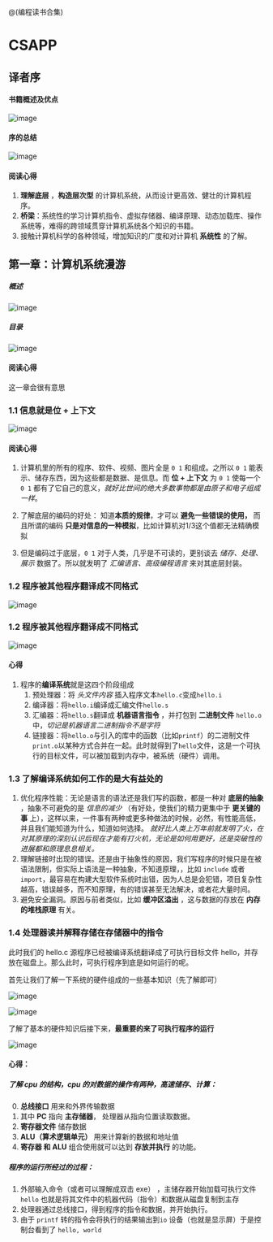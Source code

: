 @(编程读书合集)

# CSAPP

## 译者序

#### 书籍概述及优点

![image](https://cloud.githubusercontent.com/assets/8455579/8894523/fb892fea-33eb-11e5-88ba-5583e72495bd.png)


#### 序的总结
![image](https://cloud.githubusercontent.com/assets/8455579/8894524/0470e24c-33ec-11e5-82f4-96cac1dbe1f6.png)


#### 阅读心得
1. **理解底层** ，**构造层次型** 的计算机系统，从而设计更高效、健壮的计算机程序。
2. **桥梁**：系统性的学习计算机指令、虚拟存储器、编译原理、动态加载库、操作系统等，难得的跨领域贯穿计算机系统各个知识的书籍。
3. 接触计算机科学的各种领域，增加知识的广度和对计算机 **系统性** 的了解。

## 第一章：计算机系统漫游


##### 概述
![image](https://cloud.githubusercontent.com/assets/8455579/8894529/2290c242-33ec-11e5-8ebd-f8a6e99d308a.png)


##### 目录
![image](https://cloud.githubusercontent.com/assets/8455579/8894530/27d5d3e6-33ec-11e5-92f5-948a01bf0f85.png)


#### 阅读心得
这一章会很有意思

### 1.1 信息就是位 + 上下文
![image](https://cloud.githubusercontent.com/assets/8455579/8894531/339842ae-33ec-11e5-978e-0dcb09af0ce1.png)



#### 阅读心得

1. 计算机里的所有的程序、软件、视频、图片全是 `0 1` 和组成。之所以 `0 1` 能表示、储存东西，因为这些都是数据、是信息。而 **位 + 上下文**  为 `0 1` 使每一个 `0 1` 都有了它自己的意义，*就好比世间的绝大多数事物都是由原子和电子组成一样*。
2. 了解底层的编码的好处： 知道**本质的规律**，才可以 **避免一些错误的使用，** 而且所谓的编码 **只是对信息的一种模拟**，比如计算机对1/3这个值都无法精确模拟

3. 但是编码过于底层，`0 1` 对于人类，几乎是不可读的，更别谈去 *储存、处理、展示* 数据了。所以就发明了 *汇编语言、高级编程语言* 来对其底层封装。

### 1.2 程序被其他程序翻译成不同格式
![image](https://cloud.githubusercontent.com/assets/8455579/8894532/3a1014b8-33ec-11e5-8a60-5836b44cd9f0.png)


### 1.2 程序被其他程序翻译成不同格式
![image](https://cloud.githubusercontent.com/assets/8455579/8985980/78d73d98-370c-11e5-8eef-be98a38b71f6.png)



#### 心得
1. 程序的**编译系统**就是这四个阶段组成
	1. 预处理器：将 *头文件内容* 插入程序文本`hello.c`变成`hello.i`
	2. 编译器：将`hello.i`编译成汇编文件`hello.s`
	3. 汇编器：将`hello.s`翻译成 **机器语言指令** ，并打包到 **二进制文件** `hello.o`中，*切记是机器语言二进制指令不是字符*
	4. 链接器：将`hello.o`与引入的库中的函数（比如`printf`）的二进制文件`print.o`以某种方式合并在一起。此时就得到了`hello`文件，这是一个可执行的目标文件，可以被加载到内存中，被系统（硬件）调用。


### 1.3 了解编译系统如何工作的是大有益处的
1. 优化程序性能：无论是语言的语法还是我们写的函数，都是一种对 **底层的抽象** ，抽象不可避免的是 *信息的减少* （有好处，使我们的精力更集中于 **更关键的事** 上），这样以来，一件事有两种或更多种做法的时候，必然，有性能高低，并且我们能知道为什么，知道如何选择。 *就好比人类上万年前就发明了火，在对其原理的深刻认识后现在才能有打火机，无论是如何用更好，还是突破性的进展都和原理息息相关。*
2. 理解链接时出现的错误。还是由于抽象性的原因，我们写程序的时候只是在被语法限制，但实际上语法是一种抽象，不知道原理，，比如 `include` 或者 `import`，最容易在构建大型软件系统时出错，因为人总是会犯错，项目复杂性越高，错误越多，而不知原理，有的错误甚至无法解决，或者花大量时间。
3. 避免安全漏洞。原因与前者类似，比如 **缓冲区溢出** ，这与数据的存放在 **内存的堆栈原理** 有关。


### 1.4 处理器读并解释存储在存储器中的指令

此时我们的 hello.c 源程序已经被编译系统翻译成了可执行目标文件 hello，并存放在磁盘上。那么此时，可执行程序到底是如何运行的呢。

首先让我们了解一下系统的硬件组成的一些基本知识（先了解即可）

![image](https://cloud.githubusercontent.com/assets/8455579/8985999/91516524-370c-11e5-9698-2eb888837752.png)

![image](https://cloud.githubusercontent.com/assets/8455579/8986004/962cc2b4-370c-11e5-8f57-6bdf977e5355.png)


了解了基本的硬件知识后接下来，**最重要的来了可执行程序的运行**

![image](https://cloud.githubusercontent.com/assets/8455579/8986011/9d6472c0-370c-11e5-8b26-1aa530782378.png)



#### 心得：
#####  了解 cpu 的结构，cpu 的对数据的操作有两种，高速储存、计算：

0. **总线接口** 用来和外界传输数据
1. 其中 **PC** 指向 **主存储器**， 处理器从指向位置读取数据。
2. **寄存器文件** 储存数据
3.  **ALU（算术逻辑单元）** 用来计算新的数据和地址值
4. **寄存器 和 ALU** 组合使用就可以达到 **存放并执行** 的功能。

##### 程序的运行所经过的过程：
1. 外部输入命令（或者可以理解成双击 exe） ，主储存器开始加载可执行文件 `hello` 也就是将其文件中的机器代码（指令）和数据从磁盘复制到主存
2. 处理器通过总线接口，得到程序的指令和数据，并开始执行。
3. 由于 `printf` 转的指令会将执行的结果输出到`io` 设备（也就是显示屏）于是控制台看到了 `hello, world`
